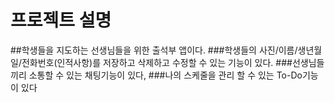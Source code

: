 # 프로젝트 설명
##학생들을 지도하는 선생님들을 위한 출석부 앱이다.
###학생들의 사진/이름/생년월일/전화번호(인적사항)를 저장하고 삭제하고 수정할 수 있는 기능이 있다.
###선생님들끼리 소통할 수 있는 채팅기능이 있다,
###나의 스케줄을 관리 할 수 있는 To-Do기능이 있다
